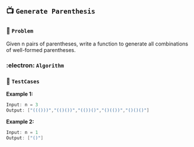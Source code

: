 ## 📺  `Generate Parenthesis`

### 🧿 `Problem`
Given n pairs of parentheses, write a function to generate all combinations of well-formed parentheses.

### :electron: `Algorithm`


### 🧪 `TestCases`
**Example 1:**
```kotlin
Input: n = 3
Output: ["((()))","(()())","(())()","()(())","()()()"]
```
**Example 2:**
```kotlin
Input: n = 1
Output: ["()"]
```
